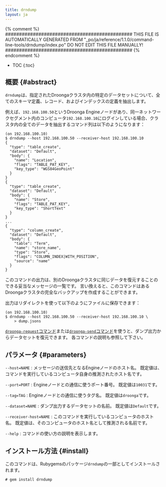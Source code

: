 ```yaml
---
title: drndump
layout: ja
---
```


{% comment %}
##############################################
  THIS FILE IS AUTOMATICALLY GENERATED FROM
  "_po/ja/reference/1.1.0/command-line-tools/drndump/index.po"
  DO NOT EDIT THIS FILE MANUALLY!
##############################################
{% endcomment %}


* TOC
{:toc}

## 概要 {#abstract}

`drndump`は、指定されたDroongaクラスタ内の特定のデータセットについて、全てのスキーマ定義、レコード、およびインデックスの定義を抽出します。

例えば、`192.168.100.50`というDroonga Engineノードがあり、同一ネットワークセグメント内のコンピュータ`192.168.100.10`にログインしている場合、クラスタ内の全てのデータを抽出するコマンド列は以下のようになります：

~~~
(on 192.168.100.10)
$ drndump --host 192.168.100.50 --receiver-host 192.168.100.10
{
  "type": "table_create",
  "dataset": "Default",
  "body": {
    "name": "Location",
    "flags": "TABLE_PAT_KEY",
    "key_type": "WGS84GeoPoint"
  }
}
{
  "type": "table_create",
  "dataset": "Default",
  "body": {
    "name": "Store",
    "flags": "TABLE_PAT_KEY",
    "key_type": "ShortText"
  }
}
...
{
  "type": "column_create",
  "dataset": "Default",
  "body": {
    "table": "Term",
    "name": "store_name",
    "type": "Store",
    "flags": "COLUMN_INDEX|WITH_POSITION",
    "source": "name"
  }
}
~~~

このコマンドの出力は、別のDroongaクラスタに同じデータを復元することのできる妥当なメッセージの一覧です。
言い換えると、このコマンドはあるDroongaクラスタの完全なバックアップを作成することができます。

出力はリダイレクトを使って以下のようにファイルに保存できます：

~~~
(on 192.168.100.10)
$ drndump --host 192.168.100.50 --receiver-host 192.168.100.10 \
    > dump.jsons
~~~

[`droonga-request`コマンド](../droonga-request/)または[`droonga-send`コマンド](../droonga-send/)を使うと、ダンプ出力からデータセットを復元できます。
各コマンドの説明も参照して下さい。


## パラメータ {#parameters}

`--host=NAME`
: メッセージの送信先となるEngineノードのホスト名。
  既定値は、コマンドを実行しているコンピュータ自身の推測されたホスト名です。

`--port=PORT`
: Engineノードとの通信に使うポート番号。
  既定値は`10031`です。

`--tag=TAG`
: Engineノードとの通信に使うタグ名。
  既定値は`droonga`です。

`--dataset=NAME`
: ダンプ出力するデータセットの名前。
  既定値は`Default`です。

`--receiver-host=NAME`
: このコマンドを実行しているコンピュータのホスト名。
  既定値は、そのコンピュータのホスト名として推測される名前です。

`--help`
: コマンドの使い方の説明を表示します。


## インストール方法 {#install}

このコマンドは、Rubygemsのパッケージ`drndump`の一部としてインストールされます。

~~~
# gem install drndump
~~~

